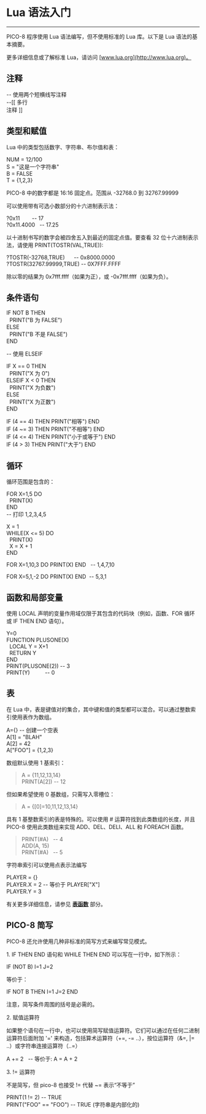 # Lua 语法入门

-------------------

PICO-8 程序使用 Lua 语法编写，但不使用标准的 Lua 库。以下是 Lua 语法的基本摘要。

更多详细信息或了解标准 Lua，请访问 [www.lua.org](http://www.lua.org)。

## 注释

-- 使用两个短横线写注释  
--[[ 多行  
注释 ]]  

## 类型和赋值

Lua 中的类型包括数字、字符串、布尔值和表：

NUM = 12/100  
S = "这是一个字符串"  
B = FALSE  
T = {1,2,3}  

PICO-8 中的数字都是 16:16 固定点。范围从 -32768.0 到 32767.99999

可以使用带有可选小数部分的十六进制表示法：

?0x11        -- 17  
?0x11.4000   -- 17.25  

以十进制书写的数字会被四舍五入到最近的固定点值。要查看 32 位十六进制表示法，请使用 PRINT(TOSTR(VAL,TRUE)):

?TOSTR(-32768,TRUE)      -- 0x8000.0000  
?TOSTR(32767.99999,TRUE) -- 0X7FFF.FFFF  

除以零的结果为 0x7fff.ffff（如果为正），或 -0x7fff.ffff（如果为负）。

## 条件语句

IF NOT B THEN  
  PRINT("B 为 FALSE")  
ELSE  
  PRINT("B 不是 FALSE")  
END  

-- 使用 ELSEIF

IF X == 0 THEN  
  PRINT("X 为 0")  
ELSEIF X < 0 THEN  
  PRINT("X 为负数")  
ELSE  
  PRINT("X 为正数")  
END  

IF (4 == 4) THEN PRINT("相等") END  
IF (4 ~= 3) THEN PRINT("不相等") END  
IF (4 <= 4) THEN PRINT("小于或等于") END  
IF (4 > 3) THEN PRINT("大于") END  

## 循环

循环范围是包含的：

FOR X=1,5 DO  
  PRINT(X)  
END  
-- 打印 1,2,3,4,5  

X = 1  
WHILE(X <= 5) DO  
  PRINT(X)  
  X = X + 1  
END  

FOR X=1,10,3 DO PRINT(X) END   -- 1,4,7,10  

FOR X=5,1,-2 DO PRINT(X) END  -- 5,3,1  

## 函数和局部变量

使用 LOCAL 声明的变量作用域仅限于其包含的代码块（例如，函数、FOR 循环或 IF THEN END 语句）。

Y=0  
FUNCTION PLUSONE(X)  
  LOCAL Y = X+1  
  RETURN Y  
END  
PRINT(PLUSONE(2)) -- 3  
PRINT(Y)          -- 0  

## 表

在 Lua 中，表是键值对的集合，其中键和值的类型都可以混合。可以通过整数索引使用表作为数组。

A={} -- 创建一个空表  
A\[1\] = "BLAH"  
A\[2\] = 42  
A\["FOO"\] = {1,2,3}  

数组默认使用 1 基索引：

> A = {11,12,13,14}  
> PRINT(A\[2\]) -- 12  

但如果希望使用 0 基数组，只需写入零槽位：

> A = {\[0\]=10,11,12,13,14}  

具有 1 基整数索引的表是特殊的。可以使用 # 运算符找到此类数组的长度，并且 PICO-8 使用此类数组来实现 ADD、DEL、DELI、ALL 和 FOREACH 函数。

> PRINT(#A)   -- 4  
> ADD(A, 15)  
> PRINT(#A)   -- 5  

字符串索引可以使用点表示法编写

PLAYER = {}  
PLAYER.X = 2 -- 等价于 PLAYER\["X"\]  
PLAYER.Y = 3  

有关更多详细信息，请参见 [**表函数**](https://www.lexaloffle.com/dl/docs/pico-8_manual.html#Table_Functions) 部分。

## PICO-8 简写

PICO-8 还允许使用几种非标准的简写方式来编写常见模式。

1\. IF THEN END 语句和 WHILE THEN END 可以写在一行中，如下所示：

IF (NOT B) I=1 J=2  

等价于：

IF NOT B THEN I=1 J=2 END  

注意，简写条件周围的括号是必需的。

2\. 赋值运算符

如果整个语句在一行中，也可以使用简写赋值运算符。它们可以通过在任何二进制运算符后面附加 '=' 来构造，包括算术运算符（+=, -= ..），按位运算符（&=, |= ..）或字符串连接运算符（..=）

A += 2   -- 等价于: A = A + 2  

3\. != 运算符

不是简写，但 pico-8 也接受 != 代替 ~= 表示“不等于”

PRINT(1 != 2) -- TRUE  
PRINT("FOO" == "FOO") -- TRUE (字符串是内部化的)